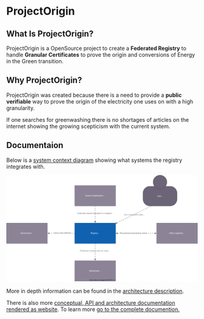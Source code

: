 # ProjectOrigin

## What Is ProjectOrigin?

ProjectOrigin is a OpenSource project to create a **Federated Registry**
to handle **Granular Certificates** to prove the origin and conversions
of Energy in the Green transition.

## Why ProjectOrigin?

ProjectOrigin was created because there is a need to provide a
**public verifiable** way to prove the origin of the electricity one uses on
with a high granularity.

If one searches for greenwashing there is no shortages of articles on the
internet showing the growing scepticism with the current system.

## Documentaion

Below is a [system context diagram](https://c4model.com/#SystemContextDiagram) showing what systems the registry integrates with.

![C4 system diagram](/doc/system_diagram.drawio.svg)

More in depth information can be found in the [architecture description](doc/architecture.md).

There is also more [conceptual, API and architecture documentation rendered as website](https://project-origin.github.io/registry/index.html).
To learn more [go to the complete documention.](https://project-origin.github.io/registry/)
